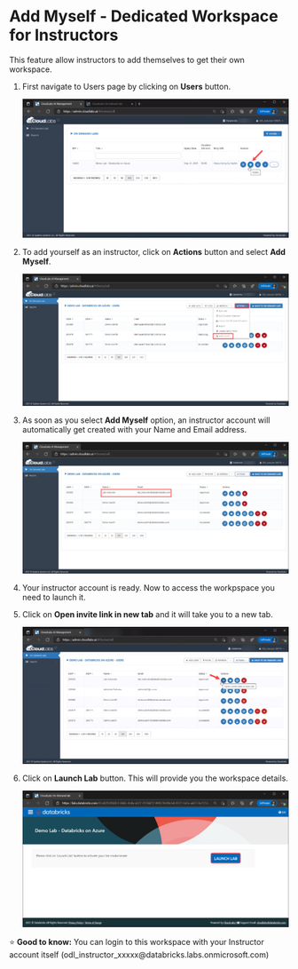 # Add Myself - Dedicated Workspace for Instructors

This feature allow instructors to add themselves to get their own workspace. 


1. First navigate to Users page by clicking on **Users** button.

   ![](media/imageuser00.png) 
   
2. To add yourself as an instructor, click on **Actions** button and select **Add Myself**.

   ![](media/image15.png) 

3. As soon as you select **Add Myself** option, an instructor account will automatically get created with your Name and Email address.

   ![](media/image16.png) 

4. Your instructor account is ready. Now to access the workpspace you need to launch it.

5. Click on **Open invite link in new tab** and it will take you to a new tab.

   ![](media/image18.png)
   
6. Click on **Launch Lab** button. This will provide you the workspace details.

   ![](media/image17.png) 


<p> &#x2B50; <b> Good to know:</b> You can login to this workspace with your Instructor account itself (odl_instructor_xxxxx@databricks.labs.onmicrosoft.com) </p> 
